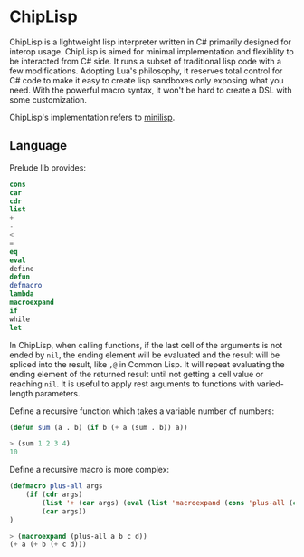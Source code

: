 # ChipLisp
ChipLisp is a lightweight lisp interpreter written in C# primarily designed for interop usage.
ChipLisp is aimed for minimal implementation and flexiblity to be interacted from C# side. It runs a subset of traditional lisp code with a few modifications.
Adopting Lua's philosophy, it reserves total control for C# code to make it easy to create lisp sandboxes only exposing what you need. With the powerful macro syntax, it won't be hard to create a DSL with some customization.

ChipLisp's implementation refers to [minilisp](https://github.com/rui314/minilisp).


## Language

Prelude lib provides:
```lisp
cons
car
cdr
list
+
-
<
=
eq
eval
define
defun
defmacro
lambda
macroexpand
if
while
let
```

In ChipLisp, when calling functions, if the last cell of the arguments is not ended by `nil`, the ending element will be evaluated and the result will be spliced into the result, like `,@` in Common Lisp. It will repeat evaluating the ending element of the returned result until not getting a cell value or reaching `nil`. It is useful to apply rest arguments to functions with varied-length parameters.

Define a recursive function which takes a variable number of numbers:
```lisp
(defun sum (a . b) (if b (+ a (sum . b)) a))

> (sum 1 2 3 4)
10
```

Define a recursive macro is more complex:
```lisp
(defmacro plus-all args
    (if (cdr args)
        (list '+ (car args) (eval (list 'macroexpand (cons 'plus-all (cdr args)))))
        (car args))
)

> (macroexpand (plus-all a b c d))
(+ a (+ b (+ c d)))
```
